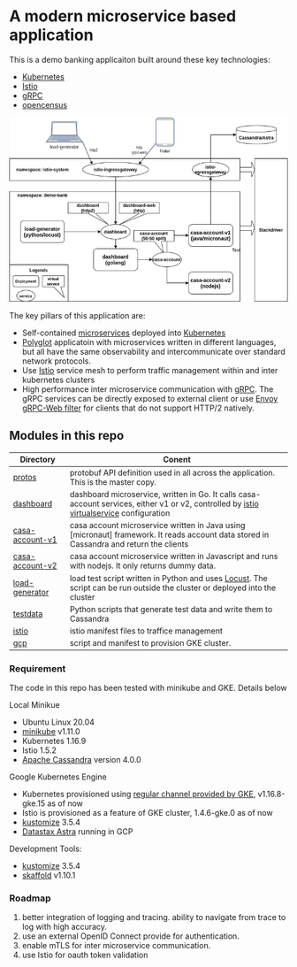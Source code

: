 # A modern microservice based application  

This is a demo banking applicaiton built around these key technologies:

* [Kubernetes](https://kubernetes.io)
* [Istio](https://istio.io)
* [gRPC](https://grpc.io)
* [opencensus](https://opencensus.io/)

![architecture diagram](doc/architecture.png)


The key pillars of this application are:
* Self-contained [microservices](https://microservices.io/patterns/microservices.html) deployed into [Kubernetes](https://kubernetes.io)
* [Polyglot](https://en.wikipedia.org/wiki/Polyglot_(computing)) applicatoin with microservices written in different languages, but all have the same observability and intercommunicate over standard network protocols.
* Use [Istio](https://istio.io) service mesh to perform traffic management within and inter kubernetes clusters
* High performance inter microservice communication with [gRPC](https://grpc.io). The gRPC services can be directly exposed to external client or use [Envoy gRPC-Web filter](https://www.envoyproxy.io/docs/envoy/latest/configuration/http/http_filters/grpc_web_filter) for clients that do not support HTTP/2 natively.


## Modules in this repo

| Directory     | Conent      |
| ------------- |-------------| 
| [protos](protos)    | protobuf API definition used in all across the application. This is the master copy. |
| [dashboard](dashboard) | dashboard microservice, written in Go. It calls casa-account services, either v1 or v2, controlled by [istio virtualservice](https://istio.io/latest/docs/reference/config/networking/virtual-service/) configuration      |
| [casa-account-v1](casa-account-v1) | casa account microservice written in Java using [micronaut] framework. It reads account data stored in Cassandra and return the clients |
| [casa-account-v2](casa-account-v2) | casa account microservice written in Javascript and runs with nodejs. It only returns dummy data. |
| [load-generator](load-generator) | load test script written in Python and uses [Locust](https://locust.io/). The script can be run outside the cluster or deployed into the cluster |
| [testdata](testdata) | Python scripts that generate test data and write them to Cassandra |
| [istio](istio) | istio manifest files to traffice management |
| [gcp](gcp) | script and manifest to provision GKE cluster. |

### Requirement
The code in this repo has been tested with minikube and GKE. Details below

Local Minikue
* Ubuntu Linux 20.04
* [minikube](https://kubernetes.io/docs/setup/learning-environment/minikube/) v1.11.0
* Kubernetes 1.16.9
* Istio 1.5.2
* [Apache Cassandra](https://cassandra.apache.org/) version 4.0.0

Google Kubernetes Engine
 * Kubernetes provisioned using [regular channel provided by GKE](https://cloud.google.com/kubernetes-engine/docs/release-notes-regular), v1.16.8-gke.15 as of now
 * Istio is provisioned as a feature of GKE cluster, 1.4.6-gke.0 as of now
 * [kustomize](https://github.com/kubernetes-sigs/kustomize) 3.5.4
 * [Datastax Astra](https://www.datastax.com/products/datastax-astra) running in GCP

Development Tools:
* [kustomize](https://github.com/kubernetes-sigs/kustomize) 3.5.4
* [skaffold](https://skaffold.dev) v1.10.1

### Roadmap
1. better integration of logging and tracing. ability to navigate from trace to log with high accuracy.
2. use an external OpenID Connect provide for authentication.
3. enable mTLS for inter microservice communication.
4. use Istio for oauth token validation


